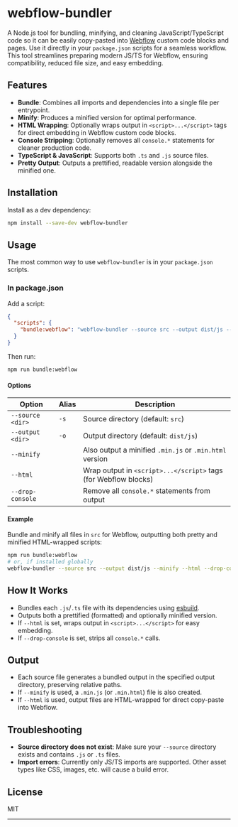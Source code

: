 # webflow-bundler

A Node.js tool for bundling, minifying, and cleaning JavaScript/TypeScript code so it can be easily copy-pasted into [Webflow](https://webflow.com/) custom code blocks and pages. Use it directly in your `package.json` scripts for a seamless workflow. This tool streamlines preparing modern JS/TS for Webflow, ensuring compatibility, reduced file size, and easy embedding.

## Features

- **Bundle**: Combines all imports and dependencies into a single file per entrypoint.
- **Minify**: Produces a minified version for optimal performance.
- **HTML Wrapping**: Optionally wraps output in `<script>...</script>` tags for direct embedding in Webflow custom code blocks.
- **Console Stripping**: Optionally removes all `console.*` statements for cleaner production code.
- **TypeScript & JavaScript**: Supports both `.ts` and `.js` source files.
- **Pretty Output**: Outputs a prettified, readable version alongside the minified one.

## Installation

Install as a dev dependency:

```bash
npm install --save-dev webflow-bundler
```

## Usage

The most common way to use `webflow-bundler` is in your `package.json` scripts.

### In package.json

Add a script:

```json
{
  "scripts": {
    "bundle:webflow": "webflow-bundler --source src --output dist/js --minify --html --drop-console"
  }
}
```

Then run:

```bash
npm run bundle:webflow
```

#### Options

| Option           | Alias | Description                                                     |
| ---------------- | ----- | --------------------------------------------------------------- |
| `--source <dir>` | `-s`  | Source directory (default: `src`)                               |
| `--output <dir>` | `-o`  | Output directory (default: `dist/js`)                           |
| `--minify`       |       | Also output a minified `.min.js` or `.min.html` version         |
| `--html`         |       | Wrap output in `<script>...</script>` tags (for Webflow blocks) |
| `--drop-console` |       | Remove all `console.*` statements from output                   |

#### Example

Bundle and minify all files in `src` for Webflow, outputting both pretty and minified HTML-wrapped scripts:

```bash
npm run bundle:webflow
# or, if installed globally
webflow-bundler --source src --output dist/js --minify --html --drop-console
```

## How It Works

- Bundles each `.js`/`.ts` file with its dependencies using [esbuild](https://esbuild.github.io/).
- Outputs both a prettified (formatted) and optionally minified version.
- If `--html` is set, wraps output in `<script>...</script>` for easy embedding.
- If `--drop-console` is set, strips all `console.*` calls.

## Output

- Each source file generates a bundled output in the specified output directory, preserving relative paths.
- If `--minify` is used, a `.min.js` (or `.min.html`) file is also created.
- If `--html` is used, output files are HTML-wrapped for direct copy-paste into Webflow.

## Troubleshooting

- **Source directory does not exist**: Make sure your `--source` directory exists and contains `.js` or `.ts` files.
- **Import errors**: Currently only JS/TS imports are supported. Other asset types like CSS, images, etc. will cause a build error.

## License

MIT

---

